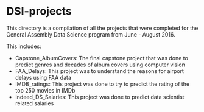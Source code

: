 # DSI-projects

This directory is a compilation of all the projects that were completed for the General Assembly Data Science program from June - August 2016.

This includes:

- Capstone_AlbumCovers: The final capstone project that was done to predict genres and decades of album covers using computer vision
- FAA_Delays: This project was to understand the reasons for airport delays using FAA data
- IMDB_ratings: This project was done to try to predict the rating of the top 250 movies in IMDb
- Indeed_DS_Salaries: This project was done to predict data scientist related salaries
